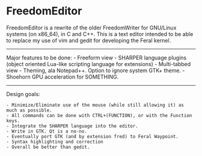 # FreedomEditor

FreedomEditor is a rewrite of the older FreedomWriter for GNU/Linux systems (on x86_64), 
in C and C++. This is a text editor intended to be able to replace my use of vim and 
gedit for developing the Feral kernel.

___

Major features to be done:
	- Freeform view
	- SHARPER language plugins (object oriented Lua-like scripting language for extensions)
	- Multi-tabbed view
	- Theming, ala Notepad++. Option to ignore system GTK+ theme.
	- Shoehorn GPU acceleration for SOMETHING.

___

Design goals:
	
	- Minimize/Eliminate use of the mouse (while still allowing it) as much as possible.
	- All commands can be done with CTRL+(FUNCTION), or with the Function keys.
	- Integrate the SHARPER language into the editor.
	- Write in GTK. Qt is a no-no.
	- Eventually port GTK (and by extension fred) to Feral Waypoint.
	- Syntax highlighting and correction
	- Overall be better than gedit.
